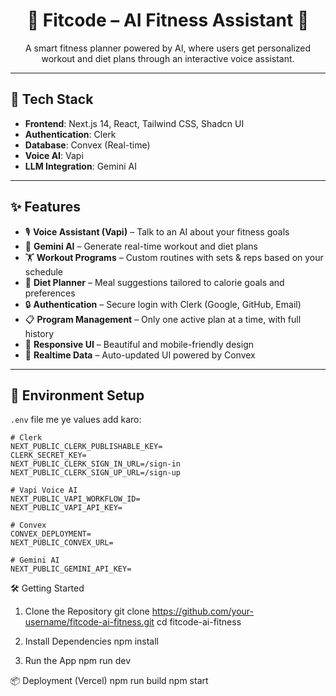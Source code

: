 <h1 align="center">💪 Fitcode – AI Fitness Assistant 🤖</h1>

<p align="center">
  A smart fitness planner powered by AI, where users get personalized workout and diet plans through an interactive voice assistant.
</p>

---

## 🚀 Tech Stack

- **Frontend**: Next.js 14, React, Tailwind CSS, Shadcn UI
- **Authentication**: Clerk
- **Database**: Convex (Real-time)
- **Voice AI**: Vapi
- **LLM Integration**: Gemini AI

---

## ✨ Features

- 🎙️ **Voice Assistant (Vapi)** – Talk to an AI about your fitness goals
- 🧠 **Gemini AI** – Generate real-time workout and diet plans
- 🏋️ **Workout Programs** – Custom routines with sets & reps based on your schedule
- 🥗 **Diet Planner** – Meal suggestions tailored to calorie goals and preferences
- 🔒 **Authentication** – Secure login with Clerk (Google, GitHub, Email)
- 📋 **Program Management** – Only one active plan at a time, with full history
- 📱 **Responsive UI** – Beautiful and mobile-friendly design
- 🔁 **Realtime Data** – Auto-updated UI powered by Convex

---

## 🔧 Environment Setup

`.env` file me ye values add karo:

```env
# Clerk
NEXT_PUBLIC_CLERK_PUBLISHABLE_KEY=
CLERK_SECRET_KEY=
NEXT_PUBLIC_CLERK_SIGN_IN_URL=/sign-in
NEXT_PUBLIC_CLERK_SIGN_UP_URL=/sign-up

# Vapi Voice AI
NEXT_PUBLIC_VAPI_WORKFLOW_ID=
NEXT_PUBLIC_VAPI_API_KEY=

# Convex
CONVEX_DEPLOYMENT=
NEXT_PUBLIC_CONVEX_URL=

# Gemini AI
NEXT_PUBLIC_GEMINI_API_KEY=
```

🛠 Getting Started

1.  Clone the Repository
    git clone https://github.com/your-username/fitcode-ai-fitness.git
    cd fitcode-ai-fitness

2.  Install Dependencies
    npm install

3.  Run the App
    npm run dev

📦 Deployment (Vercel)
npm run build
npm start
